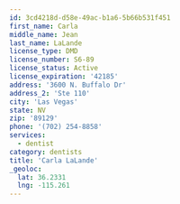 ```yaml
---
id: 3cd4218d-d58e-49ac-b1a6-5b66b531f451
first_name: Carla
middle_name: Jean
last_name: LaLande
license_type: DMD
license_number: S6-89
license_status: Active
license_expiration: '42185'
address: '3600 N. Buffalo Dr'
address_2: 'Ste 110'
city: 'Las Vegas'
state: NV
zip: '89129'
phone: '(702) 254-8858'
services:
  - dentist
category: dentists
title: 'Carla LaLande'
_geoloc:
  lat: 36.2331
  lng: -115.261
---
```

